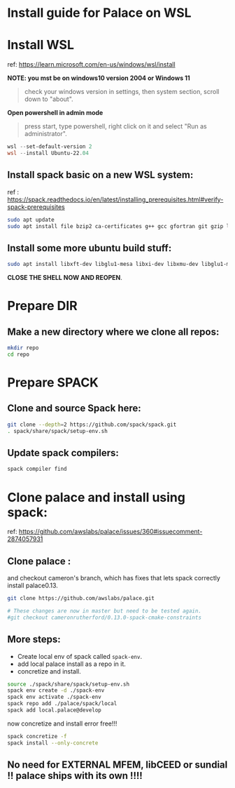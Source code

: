 # Install guide for Palace on WSL


# Install WSL

ref: https://learn.microsoft.com/en-us/windows/wsl/install

**NOTE: you mst be on windows10 version 2004 or Windows 11**

>check your windows version in settings, then system section, scroll down to  "about".

**Open powershell in admin mode**

>press start, type powershell, right click on it and select "Run as administrator".

```powershell
wsl --set-default-version 2
wsl --install Ubuntu-22.04
```


## Install spack basic on a new WSL system:

ref : https://spack.readthedocs.io/en/latest/installing_prerequisites.html#verify-spack-prerequisites

```bash
sudo apt update
sudo apt install file bzip2 ca-certificates g++ gcc gfortran git gzip lsb-release patch python3 tar unzip xz-utils zstd
```

## Install some more ubuntu build stuff:

```bash
sudo apt install libxft-dev libglu1-mesa libxi-dev libxmu-dev libglu1-mesa-dev build-essential
```

**CLOSE THE SHELL NOW AND REOPEN**.


# Prepare DIR
## Make a new directory where we clone all repos:

```bash
mkdir repo
cd repo
```


# Prepare SPACK

## Clone and source Spack here:

```bash
git clone --depth=2 https://github.com/spack/spack.git
. spack/share/spack/setup-env.sh
```

## Update spack compilers:

```bash
spack compiler find
```

# Clone palace and install using spack:

ref: https://github.com/awslabs/palace/issues/360#issuecomment-2874057931

## Clone palace :

and checkout cameron's branch, which has fixes that lets spack correctly install palace0.13.

```bash
git clone https://github.com/awslabs/palace.git

# These changes are now in master but need to be tested again.
#git checkout cameronrutherford/0.13.0-spack-cmake-constraints
```

## More steps:

* Create local env of spack called `spack-env`.
* add local palace install as a repo in it.
* concretize and install.

```bash
source ./spack/share/spack/setup-env.sh
spack env create -d ./spack-env
spack env activate ./spack-env
spack repo add ./palace/spack/local
spack add local.palace@develop
```

now concretize and install error free!!!

```bash
spack concretize -f
spack install --only-concrete
```

## No need for EXTERNAL MFEM, libCEED or sundial !! palace ships with its own !!!!
